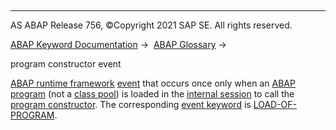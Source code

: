   

* * *

AS ABAP Release 756, ©Copyright 2021 SAP SE. All rights reserved.

[ABAP Keyword Documentation](javascript:call_link\('abenabap.htm'\)) →  [ABAP Glossary](javascript:call_link\('abenabap_glossary.htm'\)) → 

program constructor event

[ABAP runtime framework](javascript:call_link\('abenabap_runtime_frmwk_glosry.htm'\) "Glossary Entry") [event](javascript:call_link\('abenevent_glosry.htm'\) "Glossary Entry") that occurs once only when an [ABAP program](javascript:call_link\('abenabap_program_glosry.htm'\) "Glossary Entry") (not a [class pool](javascript:call_link\('abenclass_pool_glosry.htm'\) "Glossary Entry")) is loaded in the [internal session](javascript:call_link\('abeninternal_session_glosry.htm'\) "Glossary Entry") to call the [program constructor](javascript:call_link\('abenprogram_constructor_glosry.htm'\) "Glossary Entry"). The corresponding [event keyword](javascript:call_link\('abenevent_keyword_glosry.htm'\) "Glossary Entry") is [LOAD-OF-PROGRAM](javascript:call_link\('abapload-of-program.htm'\)).